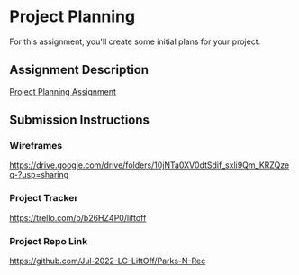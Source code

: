 # Project Planning
For this assignment, you'll create some initial plans for your project.

## Assignment Description
[Project Planning Assignment](https://education.launchcode.org/liftoff/modules/assignments/project-planning)

## Submission Instructions

### Wireframes

https://drive.google.com/drive/folders/10jNTa0XV0dtSdif_sxli9Qm_KRZQzeq-?usp=sharing

### Project Tracker

https://trello.com/b/b26HZ4P0/liftoff

### Project Repo Link

https://github.com/Jul-2022-LC-LiftOff/Parks-N-Rec
